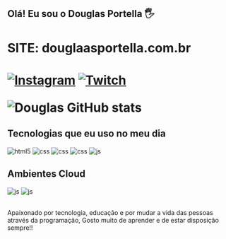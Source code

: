 ## Olá! Eu sou o Douglas Portella 🖐️
<h1>SITE: douglaasportella.com.br<h1/>

[![Instagram](https://img.shields.io/badge/Instagram-E4405F?style=for-the-badge&logo=instagram&logoColor=white)](https://www.instagram.com/portella_doug/)
[![Twitch](https://img.shields.io/badge/Twitch-9146FF?style=for-the-badge&logo=twitch&logoColor=white)](https://www.twitch.tv/dr_spiderman)

![Douglas GitHub stats](https://github-readme-stats.vercel.app/api?username=douglas5001&show_icons=true&theme=dracula&count_private=true)

## Tecnologias que eu uso no meu dia

<div style="display: inline_block">
  <img align="center" alt="html5" src="https://img.shields.io/badge/HTML5-E34F26?style=for-the-badge&logo=html5&logoColor=white" />
  <img align="center" alt="css" src="https://img.shields.io/badge/CSS3-1572B6?style=for-the-badge&logo=css3&logoColor=white" />
  <img align="center" alt="css" src="https://img.shields.io/badge/Dart-0175C2?style=for-the-badge&logo=dart&logoColor=white" />
  <img align="center" alt="css" src="https://img.shields.io/badge/Flutter-02569B?style=for-the-badge&logo=flutter&logoColor=white" />
  <img align="center" alt="js" src="https://img.shields.io/badge/JavaScript-F7DF1E?style=for-the-badge&logo=javascript&logoColor=black" />
  

## Ambientes Cloud
<div style="display: inline_block">
<img align="center" alt="js" src="https://img.shields.io/badge/Google_Cloud-4285F4?style=for-the-badge&logo=google-cloud&logoColor=white" />
<img align="center" alt="js" src="https://img.shields.io/badge/Microsoft_Azure-0089D6?style=for-the-badge&logo=microsoft-azure&logoColor=white" />

</div><br/>

Apaixonado por tecnologia, educação e por mudar a vida das pessoas através da programação, Gosto muito de aprender e de estar disposição sempre!!
</div><br/>



<div style="display: inline_block">







